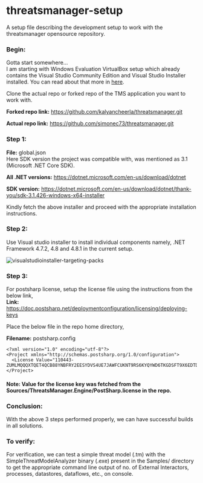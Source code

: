 # threatsmanager-setup
A setup file describing the development setup to work with the threatsmanager opensource repository.

### Begin:
Gotta start somewhere…\
I am starting with Windows Evaluation VirtualBox setup which already contains the Visual Studio Community Edition and Visual Studio Installer installed. You can read about that more in [here](https://developer.microsoft.com/en-us/windows/downloads/virtual-machines/).

Clone the actual repo or forked repo of the TMS application you want to work with.

**Forked repo link:** https://github.com/kalyancheerla/threatsmanager.git

**Actual repo link:** https://github.com/simonec73/threatsmanager.git

### Step 1:
**File:** global.json\
Here SDK version the project was compatible with, was mentioned as 3.1 (Microsoft .NET Core SDK).

**All .NET versions:** https://dotnet.microsoft.com/en-us/download/dotnet

**SDK version:** https://dotnet.microsoft.com/en-us/download/dotnet/thank-you/sdk-3.1.426-windows-x64-installer

Kindly fetch the above installer and proceed with the appropriate installation instructions.

### Step 2:
Use Visual studio installer to install individual components namely, .NET Framework 4.7.2, 4.8 and 4.8.1 in the current setup.

![visualstudioinstaller-targeting-packs](https://github.com/kalyancheerla/threatsmanager-setup/assets/32354220/d0eae0e3-140f-478d-9232-802fbb32d62c)


### Step 3:
For postsharp license, setup the license file using the instructions from the below link,\
**Link:** https://doc.postsharp.net/deploymentconfiguration/licensing/deploying-keys

Place the below file in the repo home directory,

**Filename:** postsharp.config
```
<?xml version="1.0" encoding="utf-8"?>
<Project xmlns="http://schemas.postsharp.org/1.0/configuration">
  <License Value="110443-ZUMLMQQQXTQET4QCB88YNBFRY2EESYDVS4UE7JAWFCUKNT9RS6KYQYWD6TKGDSFT9X6EDTDFCWW2H746UQTNX42D9JMNLEHLFVM43YB4FJZW6NNNKLJJU3RAQTWM7ERZAUPA"/>
</Project>
```

#### Note: Value for the license key was fetched from the Sources/ThreatsManager.Engine/PostSharp.license in the repo.

### Conclusion:
With the above 3 steps performed properly, we can have successful builds in all solutions.

### To verify:
For verification, we can test a simple threat model (.tm) with the SimpleThreatModelAnalyzer binary (.exe) present in the Samples/ directory to get the appropriate command line output of no. of External Interactors, processes, datastores, dataflows, etc., on console.
